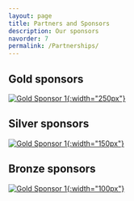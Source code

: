 ```yaml
---
layout: page
title: Partners and Sponsors
description: Our sponsors
navorder: 7
permalink: /Partnerships/
---
```


## Gold sponsors
[![Gold Sponsor 1](https://odissei-soda.nl/images/logos/soda_logo.svg){:width="250px"}](https://odissei-soda.nl)



## Silver sponsors

[![Gold Sponsor 1](https://odissei-soda.nl/images/logos/soda_logo.svg){:width="150px"}](https://odissei-soda.nl)

## Bronze sponsors
[![Gold Sponsor 1](https://odissei-soda.nl/images/logos/soda_logo.svg){:width="100px"}](https://odissei-soda.nl)
